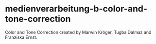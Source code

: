 # medienverarbeitung-b-color-and-tone-correction
Color and Tone Correction created by Marwin Kröger, Tugba Dalmaz and Franziska Ernst.
